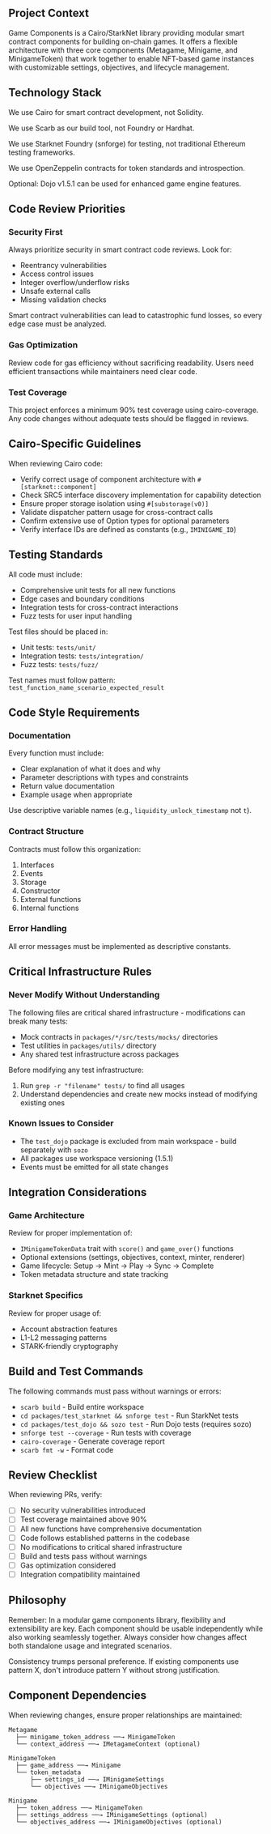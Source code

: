 ## Project Context

Game Components is a Cairo/StarkNet library providing modular smart contract components for building on-chain games. It offers a flexible architecture with three core components (Metagame, Minigame, and MinigameToken) that work together to enable NFT-based game instances with customizable settings, objectives, and lifecycle management.

## Technology Stack

We use Cairo for smart contract development, not Solidity.

We use Scarb as our build tool, not Foundry or Hardhat.

We use Starknet Foundry (snforge) for testing, not traditional Ethereum testing frameworks.

We use OpenZeppelin contracts for token standards and introspection.

Optional: Dojo v1.5.1 can be used for enhanced game engine features.

## Code Review Priorities

### Security First

Always prioritize security in smart contract code reviews. Look for:

- Reentrancy vulnerabilities
- Access control issues
- Integer overflow/underflow risks
- Unsafe external calls
- Missing validation checks

Smart contract vulnerabilities can lead to catastrophic fund losses, so every edge case must be analyzed.

### Gas Optimization

Review code for gas efficiency without sacrificing readability. Users need efficient transactions while maintainers need clear code.

### Test Coverage

This project enforces a minimum 90% test coverage using cairo-coverage. Any code changes without adequate tests should be flagged in reviews.

## Cairo-Specific Guidelines

When reviewing Cairo code:

- Verify correct usage of component architecture with `#[starknet::component]`
- Check SRC5 interface discovery implementation for capability detection
- Ensure proper storage isolation using `#[substorage(v0)]`
- Validate dispatcher pattern usage for cross-contract calls
- Confirm extensive use of Option types for optional parameters
- Verify interface IDs are defined as constants (e.g., `IMINIGAME_ID`)

## Testing Standards

All code must include:

- Comprehensive unit tests for all new functions
- Edge cases and boundary conditions
- Integration tests for cross-contract interactions
- Fuzz tests for user input handling

Test files should be placed in:

- Unit tests: `tests/unit/`
- Integration tests: `tests/integration/`
- Fuzz tests: `tests/fuzz/`

Test names must follow pattern: `test_function_name_scenario_expected_result`

## Code Style Requirements

### Documentation

Every function must include:

- Clear explanation of what it does and why
- Parameter descriptions with types and constraints
- Return value documentation
- Example usage when appropriate

Use descriptive variable names (e.g., `liquidity_unlock_timestamp` not `t`).

### Contract Structure

Contracts must follow this organization:

1. Interfaces
2. Events
3. Storage
4. Constructor
5. External functions
6. Internal functions

### Error Handling

All error messages must be implemented as descriptive constants.

## Critical Infrastructure Rules

### Never Modify Without Understanding

The following files are critical shared infrastructure - modifications can break many tests:

- Mock contracts in `packages/*/src/tests/mocks/` directories
- Test utilities in `packages/utils/` directory
- Any shared test infrastructure across packages

Before modifying any test infrastructure:

1. Run `grep -r "filename" tests/` to find all usages
2. Understand dependencies and create new mocks instead of modifying existing ones

### Known Issues to Consider

- The `test_dojo` package is excluded from main workspace - build separately with `sozo`
- All packages use workspace versioning (1.5.1)
- Events must be emitted for all state changes

## Integration Considerations

### Game Architecture

Review for proper implementation of:

- `IMinigameTokenData` trait with `score()` and `game_over()` functions
- Optional extensions (settings, objectives, context, minter, renderer)
- Game lifecycle: Setup → Mint → Play → Sync → Complete
- Token metadata structure and state tracking

### Starknet Specifics

Review for proper usage of:

- Account abstraction features
- L1-L2 messaging patterns
- STARK-friendly cryptography

## Build and Test Commands

The following commands must pass without warnings or errors:

- `scarb build` - Build entire workspace
- `cd packages/test_starknet && snforge test` - Run StarkNet tests
- `cd packages/test_dojo && sozo test` - Run Dojo tests (requires sozo)
- `snforge test --coverage` - Run tests with coverage
- `cairo-coverage` - Generate coverage report
- `scarb fmt -w` - Format code

## Review Checklist

When reviewing PRs, verify:

- [ ] No security vulnerabilities introduced
- [ ] Test coverage maintained above 90%
- [ ] All new functions have comprehensive documentation
- [ ] Code follows established patterns in the codebase
- [ ] No modifications to critical shared infrastructure
- [ ] Build and tests pass without warnings
- [ ] Gas optimization considered
- [ ] Integration compatibility maintained

## Philosophy

Remember: In a modular game components library, flexibility and extensibility are key. Each component should be usable independently while also working seamlessly together. Always consider how changes affect both standalone usage and integrated scenarios.

Consistency trumps personal preference. If existing components use pattern X, don't introduce pattern Y without strong justification.

## Component Dependencies

When reviewing changes, ensure proper relationships are maintained:

```
Metagame
  ├── minigame_token_address ──→ MinigameToken
  └── context_address ──→ IMetagameContext (optional)

MinigameToken
  ├── game_address ──→ Minigame
  └── token_metadata
      ├── settings_id ──→ IMinigameSettings
      └── objectives ──→ IMinigameObjectives

Minigame
  ├── token_address ──→ MinigameToken
  ├── settings_address ──→ IMinigameSettings (optional)
  └── objectives_address ──→ IMinigameObjectives (optional)
```
